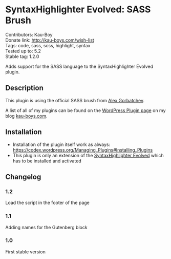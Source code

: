 # SyntaxHighlighter Evolved: SASS Brush #
Contributors: Kau-Boy  
Donate link: http://kau-boys.com/wish-list    
Tags: code, sass, scss, highlight, syntax  
Tested up to: 5.2  
Stable tag: 1.2.0  

Adds support for the SASS language to the SyntaxHighlighter Evolved plugin.

## Description ##

This plugin is using the official SASS brush from [Alex Gorbatchev](https://github.com/alexgorbatchev/syntaxhighlighter).

A list of all of my plugins can be found on the [WordPress Plugin page](http://kau-boys.com/wordpress-plugins "WordPress Plugins") on my blog [kau-boys.com](http://kau-boys.com).

## Installation ##

- Installation of the plugin itself work as always: https://codex.wordpress.org/Managing_Plugins#Installing_Plugins
- This plugin is only an extension of the [SyntaxHighlighter Evolved](http://wordpress.org/plugins/syntaxhighlighter/) which has to be installed and activated

## Changelog ##

### 1.2 ###
Load the script in the footer of the page

### 1.1 ###
Adding names for the Gutenberg block

### 1.0 ###
First stable version